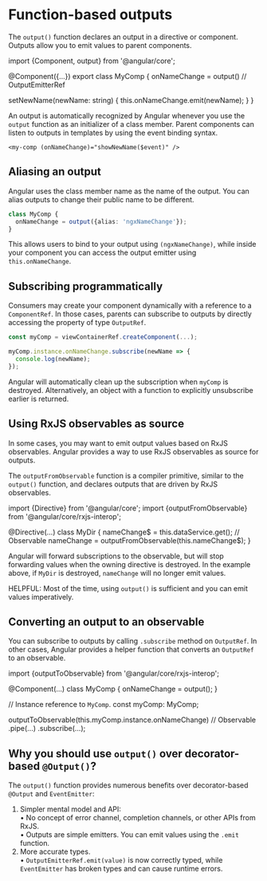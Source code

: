 # Function-based outputs

The `output()` function declares an output in a directive or component.
Outputs allow you to emit values to parent components.

<docs-code language="ts" highlight="[[5], [8]]">
import {Component, output} from '@angular/core';

@Component({...})
export class MyComp {
  onNameChange = output<string>()    // OutputEmitterRef<string>

  setNewName(newName: string) {
    this.onNameChange.emit(newName);
  }
}
</docs-code>

An output is automatically recognized by Angular whenever you use the `output` function as an initializer of a class member.
Parent components can listen to outputs in templates by using the event binding syntax.

```angular-html
<my-comp (onNameChange)="showNewName($event)" />
```

## Aliasing an output

Angular uses the class member name as the name of the output.
You can alias outputs to change their public name to be different.

```typescript
class MyComp {
  onNameChange = output({alias: 'ngxNameChange'});
}
```

This allows users to bind to your output using `(ngxNameChange)`, while inside your component you can access the output emitter using `this.onNameChange`.

## Subscribing programmatically

Consumers may create your component dynamically with a reference to a `ComponentRef`.
In those cases, parents can subscribe to outputs by directly accessing the property of type `OutputRef`.

```ts
const myComp = viewContainerRef.createComponent(...);

myComp.instance.onNameChange.subscribe(newName => {
  console.log(newName);
});
```

Angular will automatically clean up the subscription when `myComp` is destroyed.
Alternatively, an object with a function to explicitly unsubscribe earlier is returned.

## Using RxJS observables as source

In some cases, you may want to emit output values based on RxJS observables.
Angular provides a way to use RxJS observables as source for outputs.

The `outputFromObservable` function is a compiler primitive, similar to the `output()` function, and declares outputs that are driven by RxJS observables.

<docs-code language="ts" highlight="[7]">
import {Directive} from '@angular/core';
import {outputFromObservable} from '@angular/core/rxjs-interop';

@Directive(...)
class MyDir {
  nameChange$ = this.dataService.get(); // Observable<Data>
  nameChange = outputFromObservable(this.nameChange$);
}
</docs-code>

Angular will forward subscriptions to the observable, but will stop forwarding values when the owning directive is destroyed.
In the example above, if `MyDir` is destroyed, `nameChange` will no longer emit values.

HELPFUL: Most of the time, using `output()` is sufficient and you can emit values imperatively.

## Converting an output to an observable

You can subscribe to outputs by calling `.subscribe` method on `OutputRef`.
In other cases, Angular provides a helper function that converts an `OutputRef` to an observable.

<docs-code language="ts" highlight="[11]">
import {outputToObservable} from '@angular/core/rxjs-interop';

@Component(...)
class MyComp {
  onNameChange = output<string>();
}

// Instance reference to `MyComp`.
const myComp: MyComp;

outputToObservable(this.myComp.instance.onNameChange) // Observable<string>
  .pipe(...)
  .subscribe(...);
</docs-code>

## Why you should use `output()` over decorator-based `@Output()`?

The `output()` function provides numerous benefits over decorator-based `@Output` and `EventEmitter`:

1. Simpler mental model and API:
  <br/>• No concept of error channel, completion channels, or other APIs from RxJS.
  <br/>• Outputs are simple emitters. You can emit values using the `.emit` function.
2. More accurate types.
  <br/>• `OutputEmitterRef.emit(value)` is now correctly typed, while `EventEmitter` has broken types and can cause runtime errors.
